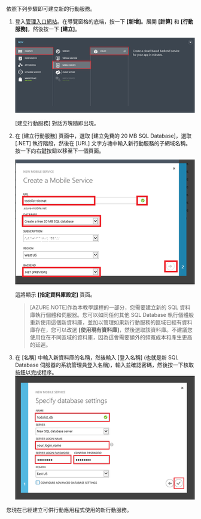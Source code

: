 
依照下列步驟即可建立新的行動服務。

1.	登入[管理入口網站](https://manage.windowsazure.com/)。在導覽窗格的底端，按一下 **[新增]**。展開 **[計算]** 和 **[行動服務]**，然後按一下 **[建立]**。
	
	![](./media/mobile-services-dotnet-backend-create-new-service/mobile-create.png)

	[建立行動服務] 對話方塊隨即出現。

2.	在 [建立行動服務] 頁面中，選取 [建立免費的 20 MB SQL Database]，選取 [.NET] 執行階段，然後在 [URL] 文字方塊中輸入新行動服務的子網域名稱。按一下向右鍵按鈕以移至下一個頁面。
	
	![](./media/mobile-services-dotnet-backend-create-new-service/mobile-create-page1.png)

	這將顯示 **[指定資料庫設定]** 頁面。

	> [AZURE.NOTE]作為本教學課程的一部分，您需要建立新的 SQL 資料庫執行個體和伺服器。您可以如同任何其他 SQL Database 執行個體般重新使用這個新資料庫，並加以管理如果新行動服務的區域已經有資料庫存在，您可以改選 **[使用現有資料庫]**，然後選取該資料庫。不建議您使用位在不同區域的資料庫，因為這會需要額外的頻寬成本和產生更高的延遲。

3.	在 [名稱] 中輸入新資料庫的名稱，然後輸入 [登入名稱] \(也就是新 SQL Database 伺服器的系統管理員登入名稱)，輸入並確認密碼，然後按一下核取按鈕以完成程序。
	![](./media/mobile-services-dotnet-backend-create-new-service/mobile-create-page2.png)

您現在已經建立可供行動應用程式使用的新行動服務。

<!---HONumber=Oct15_HO3-->